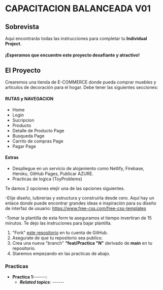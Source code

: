 # CAPACITACION BALANCEADA V01

## Sobrevista

Aquí encontrarás todas las instrucciones para completar tu **Individual Project**.

#### ¡Esperamos que encuentre este proyecto desafiante y atractivo!

## El Proyecto

Crearemos una tienda de E-COMMERCE donde pueda comprar muebles y artículos de decoración para el hogar. Debe tener las siguientes secciones:

#### RUTAS y NAVEGACION
- Home 
- Login
- Sucripcion
- Producto
- Detalle de Producto Page
- Busqueda Page
- Carrito de compras Page
- Pagar Page

#### Extras
- Despliegue en un servicio de alojamiento como Netlify, Firebase, Heroku, GitHub Pages, Publicar AZURE.
- Practicas de logica (ToyProblems)


Te damos 2 opciones elejir una de las opciones siguientes.

-Elije diseño, luibrerias y estructura y construirla desde cero.
 Aquí hay un enlace donde puede encontrar grandes ideas e inspiración para su diseño de interfaz de usuario: https://www.free-css.com/free-css-templates
 
-Tomar la plantilla de esta form te aseguramos el tiempo invertiran de 15 minutos. Te dejo las instruciones para bajar plantilla.

<ol>
  <li>"Fork" <a href=https://github.com/wizelineacademy/react-bootcamp-capstone-4"> este repositorio</a> en tu cuenta de GitHub.
  <li>Asegurate de que tu repositorio sea publico.
  <li>Crea una nueva "branch" <b>“feat/Practica "N"</b> derivado de <b>main</b> en tu repositorio.
  <li>Staremos empezando en las practicas de abajo.
</ol>


### Practicas

- **Practica 1:**------:
  - ***Related topics***: ------
